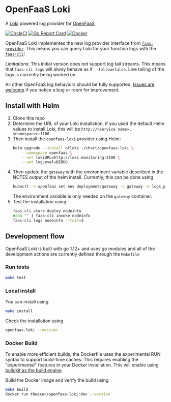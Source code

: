 # OpenFaaS Loki

A [Loki](https://github.com/grafana/loki) powered log provider for [OpenFaaS](https://www.openfaas.com)

[![CircleCI](https://img.shields.io/circleci/build/github/LucasRoesler/openfaas-loki/master.svg)](https://circleci.com/gh/LucasRoesler/openfaas-loki) [![Go Report Card](https://goreportcard.com/badge/github.com/LucasRoesler/openfaas-loki)](https://goreportcard.com/report/github.com/LucasRoesler/openfaas-loki) [![Docker](https://img.shields.io/docker/pulls/theaxer/openfaas-loki.svg)](https://cloud.docker.com/repository/docker/theaxer/openfaas-loki)


OpenFaaS Loki implementes the new log provider interface from [`faas-provider`](https://github.com/openfaas/faas-provider). This means you can query Loki for your function logs with the [`faas-cli`](https://github.com/openfaas/faas-cli)!

*Limitations*: This initial version does not support log tail streams. This means that `faas-cli logs` will alway behave as if `--follow=false`. Live tailing of the logs is currently being worked on.

All other OpenFaaS log behaviors should be fully supported. [Issues are welcome](https://github.com/LucasRoesler/openfaas-loki/issues/new) if you notice a bug or room for improvement.


## Install with Helm
1. Clone this repo
2. Determine the URL of your Loki installation, if you used the default Helm values to install Loki, this will be `http://<service name>.<namespace>:3100`
3. Then install the `openfaas-loki` provider using Helm:
    ```sh
    helm upgrade --install ofloki ./chart/openfaas-loki \
        --namespace openfaas \
        --set lokiURL=http://loki.monitoring:3100 \
        --set logLevel=DEBUG
    ```
4. Then update the `gateway` with the environment variable described in the NOTES output of the helm install. Currently, this can be done using
    ```sh
    kubectl -n openfaas set env deployment/gateway -c gateway -e logs_provider_url=http://ofloki-openfaas-loki.openfaas:9191/
    ```
    The environment variable is only needed on the `gateway` container.
5. Test the installation using
    ```sh
    faas-cli store deploy nodeinfo
    echo "" | faas-cli invoke nodeinfo
    faas-cli logs nodeinfo --tail=3
    ```

## Development flow
OpenFaaS Loki is built with go 1.12+ and uses go modules and all of the development actions are currently defined through the `Makefile`

### Run tests

```sh
make test
```


### Local install

You can install using
```sh
make install
```

Check the installation using

```sh
openfaas-loki --version
```


### Docker Build
To enable more efficient builds, the Dockerfile uses the experimental RUN syntax to support build-time caches. This requires enabling the "experimental" features in your Docker installation.  This will enable using [buildkit as the build engine](https://github.com/moby/buildkit/blob/master/frontend/dockerfile/docs/experimental.md#run---mounttypecache)

Build the Docker image and verify the build using

```sh
make build
docker run theaxer/openfaas-loki:dev --version
```

